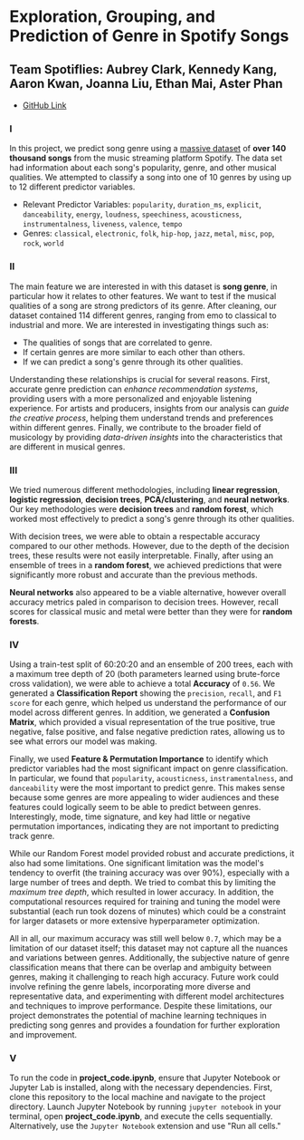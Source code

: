 # Exploration, Grouping, and Prediction of Genre in Spotify Songs
## Team Spotiflies: Aubrey Clark, Kennedy Kang, Aaron Kwan, Joanna Liu, Ethan Mai, Aster Phan
- [GitHub Link](https://github.com/ketexon/csm148-spotiflies)

### I
In this project, we predict song genre using a [massive dataset](https://huggingface.co/datasets/maharshipandya/spotify-tracks-dataset) of __over 140 thousand songs__ from the music streaming platform Spotify. The data set had information about each song's popularity, genre, and other musical qualities. We attempted to classify a song into one of 10 genres by using up to 12 different predictor variables.

- Relevant Predictor Variables: `popularity`, `duration_ms`, `explicit`, `danceability`, `energy`, `loudness`, `speechiness`, `acousticness`, `instrumentalness`, `liveness`, `valence`, `tempo`
- Genres: `classical`, `electronic`, `folk`, `hip-hop`, `jazz`, `metal`, `misc`, `pop`, `rock`, `world`

### II
The main feature we are interested in with this dataset is __song genre__, in particular how it relates to other features. We want to test if the musical qualities of a song are strong predictors of its genre. After cleaning, our dataset contained 114 different genres, ranging from emo to classical to industrial and more. We are interested in investigating things such as:
- The qualities of songs that are correlated to genre.
- If certain genres are more similar to each other than others.
- If we can predict a song's genre through its other qualities.

Understanding these relationships is crucial for several reasons. First, accurate genre prediction can _enhance recommendation systems_, providing users with a more personalized and enjoyable listening experience. For artists and producers, insights from our analysis can _guide the creative process_, helping them understand trends and preferences within different genres. Finally, we contribute to the broader field of musicology by providing _data-driven insights_ into the characteristics that are different in musical genres.

### III
We tried numerous different methodologies, including __linear regression__, __logistic regression__, __decision trees__, __PCA/clustering__, and __neural networks__. Our key methodologies were __decision trees__ and __random forest__, which worked most effectively to predict a song's genre through its other qualities.

With decision trees, we were able to obtain a respectable accuracy compared to our other methods. However, due to the depth of the decision trees, these results were not easily interpretable. Finally, after using an ensemble of trees in a __random forest__, we achieved predictions that were significantly more robust and accurate than the previous methods.

__Neural networks__ also appeared to be a viable alternative, however overall accuracy metrics paled in comparison to decision trees. However, recall scores for classical music and metal were better than they were for __random forests__.

### IV
Using a train-test split of 60:20:20 and an ensemble of 200 trees, each with a maximum tree depth of 20 (both parameters learned using brute-force cross validation), we were able to achieve a total __Accuracy__ of `0.56`. We generated a __Classification Report__ showing the `precision`, `recall`, and `F1 score` for each genre, which helped us understand the performance of our model across different genres. In addition, we generated a __Confusion Matrix__, which provided a visual representation of the true positive, true negative, false positive, and false negative prediction rates, allowing us to see what errors our model was making.

Finally, we used __Feature & Permutation Importance__ to identify which predictor variables had the most significant impact on genre classification. In particular, we found that `popularity`, `acousticness`, `instramentalness`, and `danceability` were the most important to predict genre. This makes sense because some genres are more appealing to wider audiences and these features could logically seem to be able to predict between genres. Interestingly, mode, time signature, and key had little or negative permutation importances, indicating they are not important to predicting track genre.

While our Random Forest model provided robust and accurate predictions, it also had some limitations. One significant limitation was the model's tendency to overfit (the training accuracy was over 90%), especially with a large number of trees and depth. We tried to combat this by limiting the *maximum tree depth*, which resulted in lower accuracy. In addition, the computational resources required for training and tuning the model were substantial (each run took dozens of minutes) which could be a constraint for larger datasets or more extensive hyperparameter optimization.

All in all, our maximum accuracy was still well below `0.7`, which may be a limitation of our dataset itself; this dataset may not capture all the nuances and variations between genres. Additionally, the subjective nature of genre classification means that there can be overlap and ambiguity between genres, making it challenging to reach high accuracy. Future work could involve refining the genre labels, incorporating more diverse and representative data, and experimenting with different model architectures and techniques to improve performance. Despite these limitations, our project demonstrates the potential of machine learning techniques in predicting song genres and provides a foundation for further exploration and improvement.

### V
To run the code in __project_code.ipynb__, ensure that Jupyter Notebook or Jupyter Lab is installed, along with the necessary dependencies. First, clone this repository to the local machine and navigate to the project directory. Launch Jupyter Notebook by running `jupyter notebook` in your terminal, open __project_code.ipynb__, and execute the cells sequentially. Alternatively, use the `Jupyter Notebook` extension and use "Run all cells."
